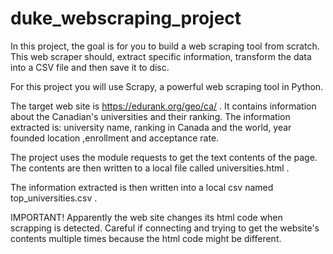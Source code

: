 # duke_webscraping_project

In this project, the goal is for you to build a web scraping tool from scratch. This web scraper should, extract specific information, transform the data into a CSV file and then save it to disc.

For this project you will use  Scrapy, a powerful web scraping tool in Python.


The target web site is https://edurank.org/geo/ca/ . It contains information about the Canadian's universities and their ranking. The information extracted is: university name, ranking in Canada and the world, year founded location ,enrollment and acceptance rate.

The project uses the module requests to get the text contents of the page. The contents are then written to a local file called universities.html .

The information extracted is then written into a local csv named top_universities.csv .

IMPORTANT!
Apparently the web site changes its html code when scrapping is detected. Careful if connecting and trying to get the website's contents multiple times because the html code might be different.
